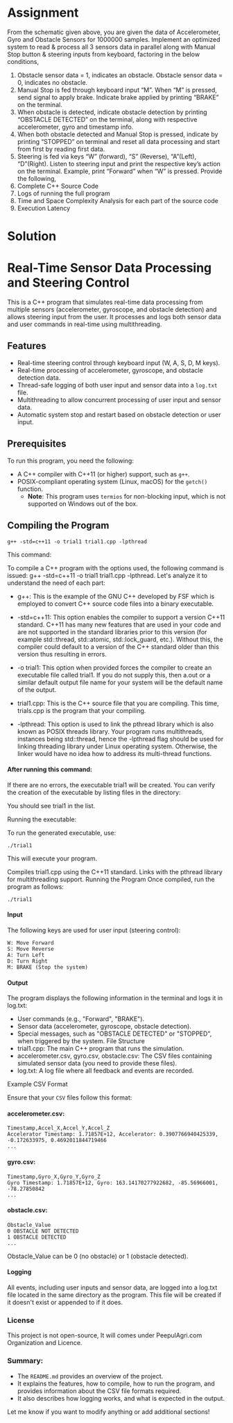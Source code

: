 







# Assignment
From the schematic given above, you are given the data of Accelerometer, Gyro and Obstacle Sensors for 1000000 samples. 
Implement an optimized system to read & process all 3 sensors data in parallel along with Manual Stop button & steering inputs from keyboard, factoring in the below conditions,
1.	Obstacle sensor data  = 1, indicates an obstacle. Obstacle sensor data  = 0, indicates no obstacle. 
2.	Manual Stop is fed through keyboard input “M”. When “M” is pressed, send signal to apply brake. Indicate  brake applied by printing “BRAKE” on the terminal.
3.	When obstacle is detected, indicate obstacle detection by printing “OBSTACLE DETECTED” on the terminal, along with respective accelerometer, gyro and timestamp info.
4.	When both obstacle detected and Manual Stop is pressed, indicate by printing “STOPPED” on terminal and reset all data processing and start from first by reading first data.
5.	Steering is fed via keys “W” (forward), “S” (Reverse), “A”(Left), “D”(Right). Listen to steering input and print the respective key’s action on the terminal. Example, print “Forward” when “W” is pressed. 
Provide the following,
1.	Complete C++ Source Code
2.	Logs of running the full program
3.	Time and Space Complexity Analysis for each part of the source code
4.	Execution Latency

# Solution


# Real-Time Sensor Data Processing and Steering Control

This is a C++ program that simulates real-time data processing from multiple sensors (accelerometer, gyroscope, and obstacle detection) and allows steering input from the user. It processes and logs both sensor data and user commands in real-time using multithreading.

## Features
- Real-time steering control through keyboard input (W, A, S, D, M keys).
- Real-time processing of accelerometer, gyroscope, and obstacle detection data.
- Thread-safe logging of both user input and sensor data into a `log.txt` file.
- Multithreading to allow concurrent processing of user input and sensor data.
- Automatic system stop and restart based on obstacle detection or user input.

## Prerequisites
To run this program, you need the following: 
- A C++ compiler with C++11 (or higher) support, such as `g++`.
- POSIX-compliant operating system (Linux, macOS) for the `getch()` function.
  - **Note**: This program uses `termios` for non-blocking input, which is not supported on Windows out of the box.

## Compiling the Program


`g++ -std=c++11 -o trial1 trial1.cpp -lpthread`

This command:

To compile a C++ program with the options used, the following command is issued: g++ -std=c++11 -o trial1 trial1.cpp -lpthread. Let's analyze it to understand the need of each part:

* g++: This is the example of the GNU C++ developed by FSF which is employed to convert C++ source code files into a binary executable.

* -std=c++11: This option enables the compiler to support a version C++11 standard. C++11 has many new features that are used in your code and are not supported in the standard libraries prior to this version (for example std::thread, std::atomic, std::lock_guard, etc.). Without this, the compiler could default to a version of the C++ standard older than this version thus resulting in errors.

* -o trial1: This option when provided forces the compiler to create an executable file called trial1. If you do not supply this, then a.out or a similar default output file name for your system will be the default name of the output.

* trial1.cpp: This is the C++ source file that you are compiling. This time, trials.cpp is the program that your compiling.

* -lpthread: This option is used to link the pthread library which is also known as POSIX threads library. Your program runs multithreads, instances being std::thread, hence the -lpthread flag should be used for linking threading library under Linux operating system. Otherwise, the linker would have no idea how to address its multi-thread functions.

#### After running this command:
If there are no errors, the executable trial1 will be created.
You can verify the creation of the executable by listing files in the directory:


You should see trial1 in the list.

Running the executable:

To run the generated executable, use:


    ./trial1
    
This will execute your program.

Compiles trial1.cpp using the C++11 standard.
Links with the pthread library for multithreading support.
Running the Program
Once compiled, run the program as follows:


    ./trial1
  
#### Input

  The following keys are used for user input (steering control):
  
    W: Move Forward
    S: Move Reverse
    A: Turn Left
    D: Turn Right
    M: BRAKE (Stop the system)
  
#### Output

The program displays the following information in the terminal and logs it in log.txt:

* User commands (e.g., "Forward", "BRAKE").
* Sensor data (accelerometer, gyroscope, obstacle detection).
* Special messages, such as "OBSTACLE DETECTED" or "STOPPED", when triggered by the system.
File Structure
* trial1.cpp: The main C++ program that runs the simulation.
* accelerometer.csv, gyro.csv, obstacle.csv: The CSV files containing simulated sensor data (you need to provide these files).
* log.txt: A log file where all feedback and events are recorded.
  
Example CSV Format

Ensure that your `CSV` files follow this format:

#### accelerometer.csv:

    Timestamp,Accel_X,Accel_Y,Accel_Z
    Accelerator Timestamp: 1.71857E+12, Accelerator: 0.3907766940425339, -0.172633975, 0.4692011844719466
    ...

#### gyro.csv:

    Timestamp,Gyro_X,Gyro_Y,Gyro_Z
    Gyro Timestamp: 1.71857E+12, Gyro: 163.14170277922682, -85.56966001, -78.27850842
    ...


#### obstacle.csv:

    Obstacle_Value
    0 OBSTACLE NOT DETECTED
    1 OBSTACLE DETECTED
    ...

Obstacle_Value can be 0 (no obstacle) or 1 (obstacle detected).

#### Logging

All events, including user inputs and sensor data, are logged into a log.txt file located in the same directory as the program. This file will be created if it doesn't exist or appended to if it does.

### License
This project is not open-source, It will comes under PeepulAgri.com Organization and Licence.



### Summary:
- The `README.md` provides an overview of the project.
- It explains the features, how to compile, how to run the program, and provides information about the CSV file formats required.
- It also describes how logging works, and what is expected in the output.

Let me know if you want to modify anything or add additional sections!
